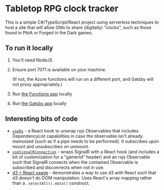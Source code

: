 # Tabletop RPG clock tracker

This is a simple C#/TypeScript/React project using serverless techniques to host a site that will allow GMs to share (digitally) "clocks", such as those found in PbtA or Forged in the Dark games.

## To run it locally

1. You'll need NodeJS.
2. Ensure port 7071 is available on your machine.

   (If not, the Azure functions will run on a different port, and Gatsby will not proxy appropriately.)

3. Run [the Functions app](TtrpgClockTracker.Functions/readme.md) locally
4. Run [the Gatsby app](ttrpg-clock-ui/readme.md) locally

## Interesting bits of code

- [`useRx`](ttrpg-clock-ui/src/utils/useRx.ts) - a React hook to unwrap rxjs Observables that includes DependencyList capabilities in case the observable isn't already memoized (such as if a pipe needs to be performed). It subscribes upon mount and unsubscribes on unmount.
- [`useSignalRConnection`](ttrpg-clock-ui/src/utils/useSignalRConnection.ts) - wraps SignalR with a React hook (and includes a bit of customization for a "gamerId" header) and an rxjs Observable such that SignalR connects when the contained Observable is subscribed and disconnects when not in use.
- [d3 + React usage](ttrpg-clock-ui/src/clocks/ClockSvg.tsx) - demonstrates a way to use d3 with React such that d3 doesn't do DOM manipulation. Uses React's array mapping rather than a `.selectAll().data()` construct.
